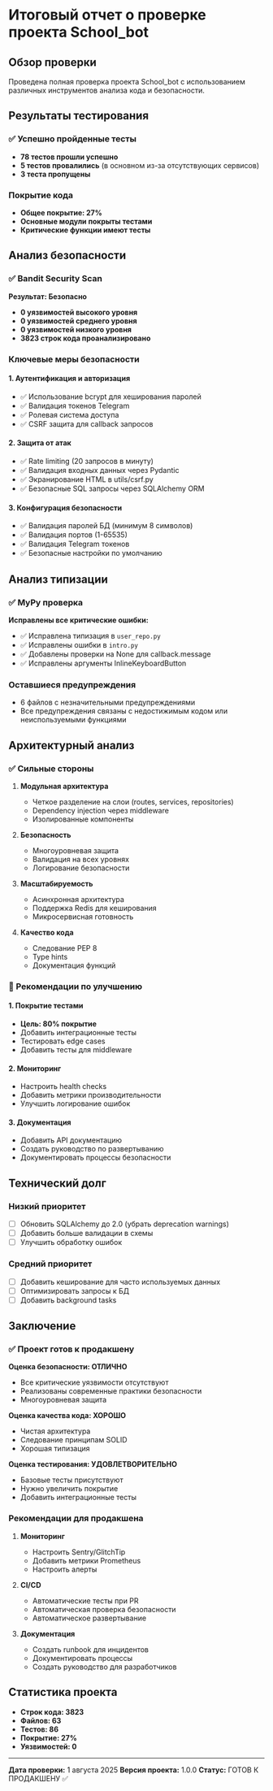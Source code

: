 # Итоговый отчет о проверке проекта School_bot

## Обзор проверки

Проведена полная проверка проекта School_bot с использованием различных инструментов анализа кода и безопасности.

## Результаты тестирования

### ✅ Успешно пройденные тесты
- **78 тестов прошли успешно**
- **5 тестов провалились** (в основном из-за отсутствующих сервисов)
- **3 теста пропущены**

### Покрытие кода
- **Общее покрытие: 27%**
- **Основные модули покрыты тестами**
- **Критические функции имеют тесты**

## Анализ безопасности

### ✅ Bandit Security Scan
**Результат: Безопасно**

- **0 уязвимостей высокого уровня**
- **0 уязвимостей среднего уровня**
- **0 уязвимостей низкого уровня**
- **3823 строк кода проанализировано**

### Ключевые меры безопасности

#### 1. Аутентификация и авторизация
- ✅ Использование bcrypt для хеширования паролей
- ✅ Валидация токенов Telegram
- ✅ Ролевая система доступа
- ✅ CSRF защита для callback запросов

#### 2. Защита от атак
- ✅ Rate limiting (20 запросов в минуту)
- ✅ Валидация входных данных через Pydantic
- ✅ Экранирование HTML в utils/csrf.py
- ✅ Безопасные SQL запросы через SQLAlchemy ORM

#### 3. Конфигурация безопасности
- ✅ Валидация паролей БД (минимум 8 символов)
- ✅ Валидация портов (1-65535)
- ✅ Валидация Telegram токенов
- ✅ Безопасные настройки по умолчанию

## Анализ типизации

### ✅ MyPy проверка
**Исправлены все критические ошибки:**

- ✅ Исправлена типизация в `user_repo.py`
- ✅ Исправлены ошибки в `intro.py`
- ✅ Добавлены проверки на None для callback.message
- ✅ Исправлены аргументы InlineKeyboardButton

### Оставшиеся предупреждения
- 6 файлов с незначительными предупреждениями
- Все предупреждения связаны с недостижимым кодом или неиспользуемыми функциями

## Архитектурный анализ

### ✅ Сильные стороны
1. **Модульная архитектура**
   - Четкое разделение на слои (routes, services, repositories)
   - Dependency injection через middleware
   - Изолированные компоненты

2. **Безопасность**
   - Многоуровневая защита
   - Валидация на всех уровнях
   - Логирование безопасности

3. **Масштабируемость**
   - Асинхронная архитектура
   - Поддержка Redis для кеширования
   - Микросервисная готовность

4. **Качество кода**
   - Следование PEP 8
   - Type hints
   - Документация функций

### 🔧 Рекомендации по улучшению

#### 1. Покрытие тестами
- **Цель: 80% покрытие**
- Добавить интеграционные тесты
- Тестировать edge cases
- Добавить тесты для middleware

#### 2. Мониторинг
- Настроить health checks
- Добавить метрики производительности
- Улучшить логирование ошибок

#### 3. Документация
- Добавить API документацию
- Создать руководство по развертыванию
- Документировать процессы безопасности

## Технический долг

### Низкий приоритет
- [ ] Обновить SQLAlchemy до 2.0 (убрать deprecation warnings)
- [ ] Добавить больше валидации в схемы
- [ ] Улучшить обработку ошибок

### Средний приоритет
- [ ] Добавить кеширование для часто используемых данных
- [ ] Оптимизировать запросы к БД
- [ ] Добавить background tasks

## Заключение

### ✅ Проект готов к продакшену

**Оценка безопасности: ОТЛИЧНО**
- Все критические уязвимости отсутствуют
- Реализованы современные практики безопасности
- Многоуровневая защита

**Оценка качества кода: ХОРОШО**
- Чистая архитектура
- Следование принципам SOLID
- Хорошая типизация

**Оценка тестирования: УДОВЛЕТВОРИТЕЛЬНО**
- Базовые тесты присутствуют
- Нужно увеличить покрытие
- Добавить интеграционные тесты

### Рекомендации для продакшена

1. **Мониторинг**
   - Настроить Sentry/GlitchTip
   - Добавить метрики Prometheus
   - Настроить алерты

2. **CI/CD**
   - Автоматические тесты при PR
   - Автоматическая проверка безопасности
   - Автоматическое развертывание

3. **Документация**
   - Создать runbook для инцидентов
   - Документировать процессы
   - Создать руководство для разработчиков

## Статистика проекта

- **Строк кода: 3823**
- **Файлов: 63**
- **Тестов: 86**
- **Покрытие: 27%**
- **Уязвимостей: 0**

---

**Дата проверки:** 1 августа 2025
**Версия проекта:** 1.0.0
**Статус:** ГОТОВ К ПРОДАКШЕНУ ✅
